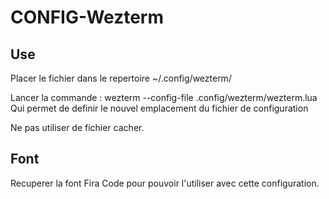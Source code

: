 # CONFIG-Wezterm

## Use

Placer le fichier dans le repertoire ~/.config/wezterm/

Lancer la commande : wezterm --config-file .config/wezterm/wezterm.lua
Qui permet de definir le nouvel emplacement du fichier de configuration

Ne pas utiliser de fichier cacher.


## Font

Recuperer la font Fira Code pour pouvoir l'utiliser avec cette configuration.

